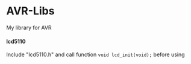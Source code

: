 # AVR-Libs
My library for AVR

#### lcd5110

Include "lcd5110.h" and call function `void lcd_init(void);` before using
